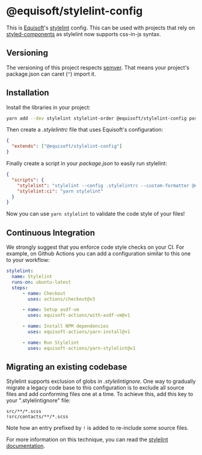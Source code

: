 # @equisoft/stylelint-config

This is [Equisoft](https://equisoft.com)'s [stylelint](https://stylelint.io) config. This can be used with projects that rely on [styled-components](https://www.styled-components.com) as stylelint now supports css-in-js syntax.

## Versioning

The versioning of this project respects [semver](https://semver.org/). That means your project's package.json can caret (`^`) import it.

## Installation

Install the libraries in your project:

```bash
yarn add --dev stylelint stylelint-order @equisoft/stylelint-config postcss
```

Then create a _.stylelintrc_ file that uses Equisoft's configuration:

```json
{
  "extends": ["@equisoft/stylelint-config"]
}
```

Finally create a script in your _package.json_ to easily run stylelint:

```json
{
  "scripts": {
    "stylelint": "stylelint --config .stylelintrc --custom-formatter @equisoft/stylelint-config/formatter 'src/**/*.{css,scss,js,jsx,ts,tsx}'",
    "stylelint:ci": "yarn stylelint"
  }
}
```

Now you can use `yarn stylelint` to validate the code style of your files!

## Continuous Integration
We strongly suggest that you enforce code style checks on your CI. For example, on Github Actions you can add a configuration similar to this one to your workflow:

```yaml
stylelint:
  name: Stylelint
  runs-on: ubuntu-latest
  steps:
      - name: Checkout
        uses: actions/checkout@v3

      - name: Setup asdf-vm
        uses: equisoft-actions/with-asdf-vm@v1

      - name: Install NPM dependencies
        uses: equisoft-actions/yarn-install@v1

      - name: Run Stylelint
        uses: equisoft-actions/yarn-stylelint@v1
```

## Migrating an existing codebase

Stylelint supports exclusion of globs in _.stylelintignore_. One way to gradually migrate a legacy code base to this configuration is to exclude all source files and add conforming files one at a time. To achieve this, add this key to your ".stylelintignore" file:

```
src/**/*.scss
!src/contacts/**/*.scss
```

Note how an entry prefixed by `!` is added to re-include some source files.

For more information on this technique, you can read the [stylelint documentation](https://stylelint.io/user-guide/ignore-code#files-entirely).
